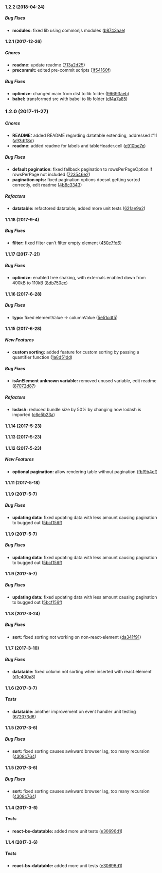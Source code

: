 #### 1.2.2 (2018-04-24)

##### Bug Fixes

* **modules:** fixed lib using commonjs modules ([b8743aae](https://github.com/Imballinst/react-bs-datatable/commit/b8743aae789f640612afbc00bbee87af8c80b1df))

#### 1.2.1 (2017-12-26)

##### Chores

* **readme:** update readme ([713a2d25](https://github.com/Imballinst/react-bs-datatable/commit/713a2d25641353ee4ddb5c30102e9cded332fbac))
* **precommit:** edited pre-commit scripts ([1f54160f](https://github.com/Imballinst/react-bs-datatable/commit/1f54160fd8ac000a4f91d479f902234e179a8dd1))

##### Bug Fixes

* **optimize:** changed main from dist to lib folder ([96693aeb](https://github.com/Imballinst/react-bs-datatable/commit/96693aeb17f003ead038731d53389af6cb4d0093))
* **babel:** transformed src with babel to lib folder ([df4a7a85](https://github.com/Imballinst/react-bs-datatable/commit/df4a7a85e9358c7ba37cdcd00a67cbcc3f6c2f5e))

### 1.2.0 (2017-11-27)

##### Chores

* **README:** added README regarding datatable extending, addressed #11 ([a93dff8d](https://github.com/Imballinst/react-bs-datatable/commit/a93dff8da40630a9f3b32be3c9e391740090288d))
* **readme:** added readme for labels and tableHeader.cell ([c910be7e](https://github.com/Imballinst/react-bs-datatable/commit/c910be7e0a85d583fb46832c70872b65d03c15be))

##### Bug Fixes

* **default pagination:** fixed fallback pagination to rowsPerPageOption if rowsPerPage not included ([723546e2](https://github.com/Imballinst/react-bs-datatable/commit/723546e201f3ed7e9726372fb5e37ff2a49bb240))
* **pagination opts:** fixed pagination options doesnt getting sorted correctly, edit readme ([4b8c3343](https://github.com/Imballinst/react-bs-datatable/commit/4b8c334373f7082f4e1771ad4652bb1e5af4ee5d))

##### Refactors

* **datatable:** refactored datatable, added more unit tests ([621ae9a2](https://github.com/Imballinst/react-bs-datatable/commit/621ae9a2639d4ad9038cb05fecec0b9ae7fd72e4))

#### 1.1.18 (2017-9-4)

##### Bug Fixes

* **filter:** fixed filter can't filter empty element ([450c7fd6](https://github.com/Imballinst/react-bs-datatable/commit/450c7fd6535ea0fe8c607b0a18634376f04f1b47))

#### 1.1.17 (2017-7-21)

##### Bug Fixes

* **optimize:** enabled tree shaking, with externals enabled down from 400kB to 110kB ([8db750cc](https://github.com/Imballinst/react-bs-datatable/commit/8db750ccf80cec9ffd8f2ade2c66ab0ceeb1a7ff))

#### 1.1.16 (2017-6-28)

##### Bug Fixes

* **typo:** fixed elementValue -> columnValue ([5e51cdf5](https://github.com/Imballinst/react-bs-datatable/commit/5e51cdf5a8abe44b8a05f9af7c9901de46f03675))

#### 1.1.15 (2017-6-28)

##### New Features

* **custom sorting:** added feature for custom sorting by passing a quantifier function ([1a8d51dd](https://github.com/Imballinst/react-bs-datatable/commit/1a8d51ddc8ed2f555e08271c1e38fcd7c6f2b766))

##### Bug Fixes

* **isAnElement unknown variable:** removed unused variable, edit readme ([87072d87](https://github.com/Imballinst/react-bs-datatable/commit/87072d870a20283bb898d61a31764242729f8b26))

##### Refactors

* **lodash:** reduced bundle size by 50% by changing how lodash is imported ([c6e5b23a](https://github.com/Imballinst/react-bs-datatable/commit/c6e5b23aff84180d84fb729fbe15ee0f5ead51bd))

#### 1.1.14 (2017-5-23)

#### 1.1.13 (2017-5-23)

#### 1.1.12 (2017-5-23)

##### New Features

* **optional pagination:** allow rendering table without pagination ([fbf9b4cf](https://github.com/Imballinst/react-bs-datatable/commit/fbf9b4cffdff36a55ee3b8e1091c30a93536adf7))

#### 1.1.11 (2017-5-18)

#### 1.1.9 (2017-5-7)

##### Bug Fixes

* **updating data:** fixed updating data with less amount causing pagination to bugged out ([5bcf156f](https://github.com/Imballinst/react-bs-datatable/commit/5bcf156f26dfc0173f1aa49aff35419a76d2ab4f))

#### 1.1.9 (2017-5-7)

##### Bug Fixes

* **updating data:** fixed updating data with less amount causing pagination to bugged out ([5bcf156f](https://github.com/Imballinst/react-bs-datatable/commit/5bcf156f26dfc0173f1aa49aff35419a76d2ab4f))

#### 1.1.9 (2017-5-7)

##### Bug Fixes

* **updating data:** fixed updating data with less amount causing pagination to bugged out ([5bcf156f](https://github.com/Imballinst/react-bs-datatable/commit/5bcf156f26dfc0173f1aa49aff35419a76d2ab4f))

#### 1.1.8 (2017-3-24)

##### Bug Fixes

* **sort:** fixed sorting not working on non-react-element ([da341f91](https://github.com/Imballinst/react-bs-datatable/commit/da341f91c606525726e70c2e5a13bbf6bf78db38))

#### 1.1.7 (2017-3-10)

##### Bug Fixes

* **datatable:** fixed column not sorting when inserted with react.element ([d1e400a8](https://github.com/Imballinst/react-bs-datatable/commit/d1e400a8642b53c1365c3f5bf5e5eb27c807df0d))

#### 1.1.6 (2017-3-7)

##### Tests

* **datatable:** another improvement on event handler unit testing ([672073d6](https://github.com/Imballinst/react-bs-datatable/commit/672073d6975a8b385c932c525825e98ec88b2c82))

#### 1.1.5 (2017-3-6)

##### Bug Fixes

* **sort:** fixed sorting causes awkward browser lag, too many recursion ([4308c764](https://github.com/Imballinst/react-bs-datatable/commit/4308c764fde7b51619584e6af8e963dbde8b5d03))

#### 1.1.5 (2017-3-6)

##### Bug Fixes

* **sort:** fixed sorting causes awkward browser lag, too many recursion ([4308c764](https://github.com/Imballinst/react-bs-datatable/commit/4308c764fde7b51619584e6af8e963dbde8b5d03))

#### 1.1.4 (2017-3-6)

##### Tests

* **react-bs-datatable:** added more unit tests ([e30696d1](https://github.com/Imballinst/react-bs-datatable/commit/e30696d1b273965229c9aa15ff80b589f3c3dd26))

#### 1.1.4 (2017-3-6)

##### Tests

* **react-bs-datatable:** added more unit tests ([e30696d1](https://github.com/Imballinst/react-bs-datatable/commit/e30696d1b273965229c9aa15ff80b589f3c3dd26))

